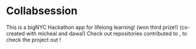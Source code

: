 Collabsession
=============

This is a bigNYC Hackathon app for lifelong learning! (won third prize!) (co-created with micheal and dawa!)
Check out repositories contributed to , to check the project out ! 
